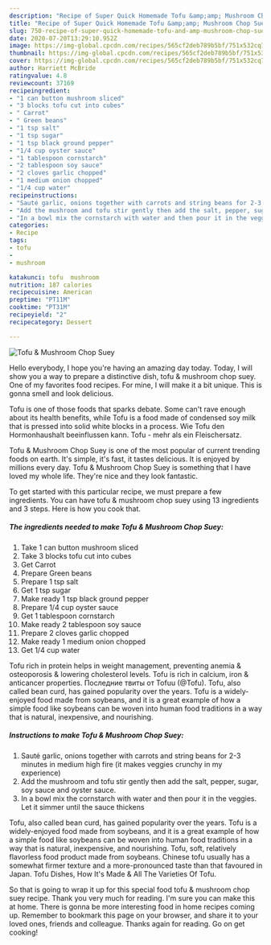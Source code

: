 ```yaml
---
description: "Recipe of Super Quick Homemade Tofu &amp;amp; Mushroom Chop Suey"
title: "Recipe of Super Quick Homemade Tofu &amp;amp; Mushroom Chop Suey"
slug: 750-recipe-of-super-quick-homemade-tofu-and-amp-mushroom-chop-suey
date: 2020-07-20T13:29:10.952Z
image: https://img-global.cpcdn.com/recipes/565cf2deb789b5bf/751x532cq70/tofu-mushroom-chop-suey-recipe-main-photo.jpg
thumbnail: https://img-global.cpcdn.com/recipes/565cf2deb789b5bf/751x532cq70/tofu-mushroom-chop-suey-recipe-main-photo.jpg
cover: https://img-global.cpcdn.com/recipes/565cf2deb789b5bf/751x532cq70/tofu-mushroom-chop-suey-recipe-main-photo.jpg
author: Harriett McBride
ratingvalue: 4.8
reviewcount: 37169
recipeingredient:
- "1 can button mushroom sliced"
- "3 blocks tofu cut into cubes"
- " Carrot"
- " Green beans"
- "1 tsp salt"
- "1 tsp sugar"
- "1 tsp black ground pepper"
- "1/4 cup oyster sauce"
- "1 tablespoon cornstarch"
- "2 tablespoon soy sauce"
- "2 cloves garlic chopped"
- "1 medium onion chopped"
- "1/4 cup water"
recipeinstructions:
- "Sauté garlic, onions together with carrots and string beans for 2-3 minutes in medium high fire (it makes veggies crunchy in my experience)"
- "Add the mushroom and tofu stir gently then add the salt, pepper, sugar, soy sauce and oyster sauce."
- "In a bowl mix the cornstarch with water and then pour it in the veggies. Let it simmer until the sauce thickens"
categories:
- Recipe
tags:
- tofu
- 
- mushroom

katakunci: tofu  mushroom 
nutrition: 187 calories
recipecuisine: American
preptime: "PT11M"
cooktime: "PT31M"
recipeyield: "2"
recipecategory: Dessert

---
```



![Tofu &amp; Mushroom Chop Suey](https://img-global.cpcdn.com/recipes/565cf2deb789b5bf/751x532cq70/tofu-mushroom-chop-suey-recipe-main-photo.jpg)

Hello everybody, I hope you're having an amazing day today. Today, I will show you a way to prepare a distinctive dish, tofu &amp; mushroom chop suey. One of my favorites food recipes. For mine, I will make it a bit unique. This is gonna smell and look delicious.

Tofu is one of those foods that sparks debate. Some can&#39;t rave enough about its health benefits, while Tofu is a food made of condensed soy milk that is pressed into solid white blocks in a process. Wie Tofu den Hormonhaushalt beeinflussen kann. Tofu - mehr als ein Fleischersatz.

Tofu &amp; Mushroom Chop Suey is one of the most popular of current trending foods on earth. It's simple, it's fast, it tastes delicious. It is enjoyed by millions every day. Tofu &amp; Mushroom Chop Suey is something that I have loved my whole life. They're nice and they look fantastic.


To get started with this particular recipe, we must prepare a few ingredients. You can have tofu &amp; mushroom chop suey using 13 ingredients and 3 steps. Here is how you cook that.

<!--inarticleads1-->

##### The ingredients needed to make Tofu &amp; Mushroom Chop Suey:

1. Take 1 can button mushroom sliced
1. Take 3 blocks tofu cut into cubes
1. Get  Carrot
1. Prepare  Green beans
1. Prepare 1 tsp salt
1. Get 1 tsp sugar
1. Make ready 1 tsp black ground pepper
1. Prepare 1/4 cup oyster sauce
1. Get 1 tablespoon cornstarch
1. Make ready 2 tablespoon soy sauce
1. Prepare 2 cloves garlic chopped
1. Make ready 1 medium onion chopped
1. Get 1/4 cup water


Tofu rich in protein helps in weight management, preventing anemia &amp; osteoporosis &amp; lowering cholesterol levels. Tofu is rich in calcium, iron &amp; anticancer properties. Последние твиты от Tofuu (@Tofu). Tofu, also called bean curd, has gained popularity over the years. Tofu is a widely-enjoyed food made from soybeans, and it is a great example of how a simple food like soybeans can be woven into human food traditions in a way that is natural, inexpensive, and nourishing. 

<!--inarticleads2-->

##### Instructions to make Tofu &amp; Mushroom Chop Suey:

1. Sauté garlic, onions together with carrots and string beans for 2-3 minutes in medium high fire (it makes veggies crunchy in my experience)
1. Add the mushroom and tofu stir gently then add the salt, pepper, sugar, soy sauce and oyster sauce.
1. In a bowl mix the cornstarch with water and then pour it in the veggies. Let it simmer until the sauce thickens


Tofu, also called bean curd, has gained popularity over the years. Tofu is a widely-enjoyed food made from soybeans, and it is a great example of how a simple food like soybeans can be woven into human food traditions in a way that is natural, inexpensive, and nourishing. Tofu, soft, relatively flavorless food product made from soybeans. Chinese tofu usually has a somewhat firmer texture and a more-pronounced taste than that favoured in Japan. Tofu Dishes, How It&#39;s Made &amp; All The Varieties Of Tofu. 

So that is going to wrap it up for this special food tofu &amp; mushroom chop suey recipe. Thank you very much for reading. I'm sure you can make this at home. There is gonna be more interesting food in home recipes coming up. Remember to bookmark this page on your browser, and share it to your loved ones, friends and colleague. Thanks again for reading. Go on get cooking!
